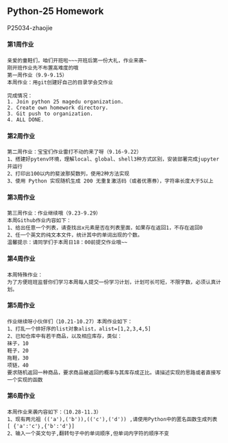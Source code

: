 ## Python-25 Homework

P25034-zhaojie

#### 第1周作业

```
亲爱的童鞋们，咱们开班啦~~~开班后第一份大礼，作业来袭~
刚开班作业先不布置高难度的哦
第一周作业（9.9-9.15）
本周作业：用git创建好自己的目录学会交作业

完成情况：
1. Join python 25 magedu organization.
2. Create own homework directory.
3. Git push to organization.
4. ALL DONE.
```

#### 第2周作业

```
第二周作业：宝宝们作业雷打不动的来了呀（9.16-9.22）
1、搭建好pytenv环境，理解local、global、shell3种方式区别，安装部署完成jupyter并运行
2、打印出100以内的斐波那契数列，使用2种方法实现
3、使用 Python 实现随机生成 200 无重复激活码（或者优惠券），字符串长度大于5以上
```

#### 第3周作业

```
第三周作业：作业继续哦（9.23-9.29）
本周Github作业内容如下：
1、给出任意一个列表，请查找出x元素是否在列表里面，如果存在返回1，不存在返回0
2、任一个英文的纯文本文件，统计其中的单词出现的个数。
温馨提示：请同学们于本周日18：00前提交作业哦~~
```

#### 第4周作业

```
本周特殊作业：
为了方便班班监督你们学习本周每人提交一份学习计划，计划可长可短，不限字数，必须认真计划。
```

#### 第5周作业

```
作业继续呀小伙伴们（10.21-10.27）本周作业如下：
1、打乱一个排好序的list对象alist，alist=[1,2,3,4,5]
2、已知仓库中有若干商品，以及相应库存，类似：
袜子，10
鞋子，20
拖鞋，30
项链，40
要求随机返回一种商品，要求商品被返回的概率与其库存成正比。请描述实现的思路或者直接写一个实现的函数
```

#### 第6周作业

```
本周作业来袭内容如下：（10.28-11.3）
1、现有两元祖 (('a'),('b')),(('c'),('d')) ,请使用Python中的匿名函数生成列表 [ {'a':'c'｝,{'b':'d'}]
2、输入一个英文句子,翻转句子中的单词顺序,但单词内字符的顺序不变 
```
